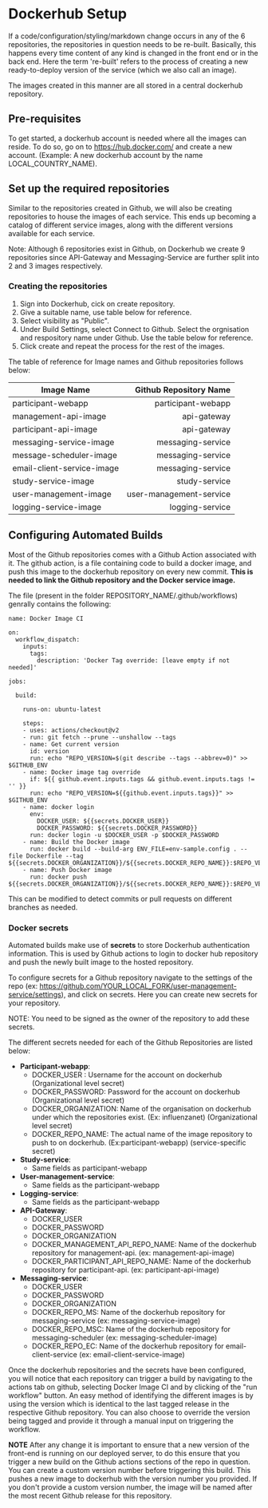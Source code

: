 
# Dockerhub Setup

If a code/configuration/styling/markdown change occurs in any of the 6 repositories, the repositories in question needs to be re-built. Basically, this happens every time content of any kind is changed in the front end or in the back end. Here the term 're-built' refers to the process of creating a new ready-to-deploy version of the service (which we also call an image).

The images created in this manner are all stored in a central dockerhub repository.

## Pre-requisites

To get started, a dockerhub account is needed where all the images can reside. To do so, go on to https://hub.docker.com/ and create a new account. (Example: A new dockerhub account by the name LOCAL_COUNTRY_NAME).

## Set up the required repositories

Similar to the repositories created in Github, we will also be creating repositories to house the images of each service. This ends up becoming a catalog of different service images, along with the different versions available for each service.

Note: Although 6 repositories exist in Github, on Dockerhub we create 9 repositories since API-Gateway and Messaging-Service are further split into 2 and 3 images respectively.

### Creating the repositories

1. Sign into Dockerhub, cick on create repository.
2. Give a suitable name, use table below for reference.
3. Select visibility as "Public".
4. Under Build Settings, select Connect to Github. Select the orgnisation and respository name under Github. Use the table below for reference.
5. Click create and repeat the process for the rest of the images.

The table of reference for Image names and Github repositories follows below:

| Image Name       | Github Repository Name  |
| -------------- | ----------------:|
| participant-webapp     | participant-webapp |
| management-api-image  | api-gateway |
| participant-api-image  | api-gateway |
| messaging-service-image  | messaging-service |
| message-scheduler-image  | messaging-service |
| email-client-service-image | messaging-service |
| study-service-image | study-service |
| user-management-image | user-management-service |
| logging-service-image   | logging-service |


## Configuring Automated Builds

Most of the Github repositories comes with a Github Action associated with it. The github action, is a file containing code to build a docker image, and push this image to the dockerhub repository on every new commit. **This is needed to link the Github repository and the Docker service image.**

The file (present in the folder REPOSITORY_NAME/.github/workflows) genrally contains the following:
```
name: Docker Image CI

on:
  workflow_dispatch:
    inputs:
      tags:
        description: 'Docker Tag override: [leave empty if not needed]'

jobs:

  build:

    runs-on: ubuntu-latest

    steps:
    - uses: actions/checkout@v2
    - run: git fetch --prune --unshallow --tags
    - name: Get current version
      id: version
      run: echo "REPO_VERSION=$(git describe --tags --abbrev=0)" >> $GITHUB_ENV
    - name: Docker image tag override
      if: ${{ github.event.inputs.tags && github.event.inputs.tags != '' }}
      run: echo "REPO_VERSION=${{github.event.inputs.tags}}" >> $GITHUB_ENV
    - name: docker login
      env:
        DOCKER_USER: ${{secrets.DOCKER_USER}}
        DOCKER_PASSWORD: ${{secrets.DOCKER_PASSWORD}}
      run: docker login -u $DOCKER_USER -p $DOCKER_PASSWORD
    - name: Build the Docker image
      run: docker build --build-arg ENV_FILE=env-sample.config . --file Dockerfile --tag ${{secrets.DOCKER_ORGANIZATION}}/${{secrets.DOCKER_REPO_NAME}}:$REPO_VERSION
    - name: Push Docker image
      run: docker push ${{secrets.DOCKER_ORGANIZATION}}/${{secrets.DOCKER_REPO_NAME}}:$REPO_VERSION
```

This can be modified to detect commits or pull requests on different branches as needed. 

### Docker secrets

Automated builds make use of **secrets** to store Dockerhub authentication information. This is used by Github actions to login to docker hub repository and push the newly built image to the hosted repository.

To configure secrets for a Github repository navigate to the settings of the repo (ex: https://github.com/YOUR_LOCAL_FORK/user-management-service/settings), and click on secrets. Here you can create new secrets for your repository.

NOTE: You need to be signed as the owner of the repository to add these secrets.

The different secrets needed for each of the Github Repositories are listed below:

 - **Participant-webapp**:
	 - DOCKER_USER : Username for the account on dockerhub (Organizational level secret)
	 - DOCKER_PASSWORD: Password for the account on dockerhub (Organizational level secret)
	 - DOCKER_ORGANIZATION: Name of the organisation on dockerhub under which the repositories exist. (Ex: influenzanet) (Organizational level secret)
	 - DOCKER_REPO_NAME: The actual name of the image repository to push to on dockerhub. (Ex:participant-webapp) (service-specific secret)
 - **Study-service**:
	 - Same fields as participant-webapp
 - **User-management-service**:
	 - Same fields as the participant-webapp
 - **Logging-service**:
	 - Same fields as the participant-webapp
 -  **API-Gateway**:
	 - DOCKER_USER
	 - DOCKER_PASSWORD
	 - DOCKER_ORGANIZATION
	 - DOCKER_MANAGEMENT_API_REPO_NAME: Name of the dockerhub repository for management-api. (ex: management-api-image)
	 - DOCKER_PARTICIPANT_API_REPO_NAME: Name of the dockerhub repository for participant-api. (ex: participant-api-image)
 - **Messaging-service**:
	 - DOCKER_USER
	 - DOCKER_PASSWORD
	 - DOCKER_ORGANIZATION
	 - DOCKER_REPO_MS: Name of the dockerhub repository for messaging-service (ex: messaging-service-image)
	 - DOCKER_REPO_MSC: Name of the dockerhub repository for messaging-scheduler (ex: messaging-scheduler-image)
	 - DOCKER_REPO_EC: Name of the dockerhub repository for email-client-service (ex: email-client-service-image)

Once the dockerhub repositories and the secrets have been configured, you will notice that each repository can trigger a build by navigating to the actions tab on github, selecting Docker Image CI and by clicking of the "run workflow" button. An easy method of identifying the different images is by using the version which is identical to the last tagged release in the respective Github repository. You can also choose to override the version being tagged and provide it through a manual input on triggering the workflow.

**NOTE** After any change it is important to ensure that a new version of the front-end is running on our deployed server, to do this ensure that you trigger a new build on the Github actions sections of the repo in question. You can create a custom version number before triggering this build. This pushes a new image to dockerhub with the version number you provided. If you don't provide a custom version number, the image will be named after the most recent Github release for this repository.
